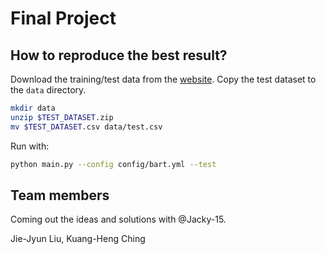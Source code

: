 # Final Project

## How to reproduce the best result?

Download the training/test data from the [website](https://tbrain.trendmicro.com.tw/Competitions/Details/26).
Copy the test dataset to the `data` directory.

```bash
mkdir data
unzip $TEST_DATASET.zip
mv $TEST_DATASET.csv data/test.csv
```

Run with:

```bash
python main.py --config config/bart.yml --test
```

## Team members
Coming out the ideas and solutions with @Jacky-15.

Jie-Jyun Liu, Kuang-Heng Ching

